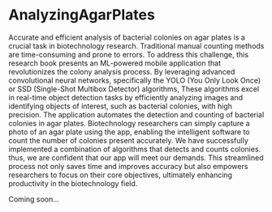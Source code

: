 # AnalyzingAgarPlates
Accurate and efficient analysis of bacterial colonies on agar plates is a crucial task in biotechnology research. Traditional manual counting methods are time-consuming and prone to errors. To address this challenge, this research book presents an ML-powered mobile application that revolutionizes the colony analysis process. By leveraging advanced convolutional neural networks, specifically the YOLO (You Only Look Once) or SSD (Single-Shot Multibox Detector) algorithms, These algorithms excel in real-time object detection tasks by efficiently analyzing images and identifying objects of interest, such as bacterial colonies, with high precision. The application automates the detection and counting of bacterial colonies in agar plates. Biotechnology researchers can simply capture a photo of an agar plate using the app, enabling the intelligent software to count the number of colonies present accurately.
We have successfully implemented a combination of algorithms that detects and counts colonies. thus, we are confident that our app will meet our demands. This streamlined process not only saves time and improves accuracy but also empowers researchers to focus on their core objectives, ultimately enhancing productivity in the biotechnology field.




Coming soon...
